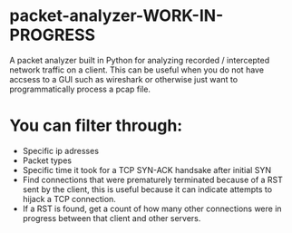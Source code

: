 # packet-analyzer-WORK-IN-PROGRESS
A packet analyzer built in Python for analyzing recorded / intercepted network traffic on a client.
This can be useful when you do not have accsess to a GUI such as wireshark or otherwise just want to programmatically process a pcap file.

# You can filter through:
* Specific ip adresses
* Packet types
* Specific time it took for a TCP SYN-ACK handsake after initial SYN
* Find connections that were prematurely terminated because of a RST sent by the client, this is useful because it can indicate attempts to hijack a TCP connection.
* If a RST is found, get a count of how many other connections were in progress between that client and other servers.
